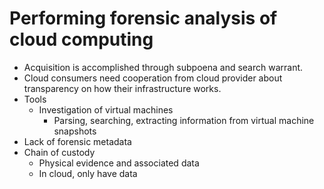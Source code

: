 # Performing forensic analysis of cloud computing

- Acquisition is accomplished through subpoena and search warrant.
- Cloud consumers need cooperation from cloud provider about transparency on
  how their infrastructure works.
- Tools
  - Investigation of virtual machines
    - Parsing, searching, extracting information from virtual machine snapshots
- Lack of forensic metadata
- Chain of custody
  - Physical evidence and associated data
  - In cloud, only have data

